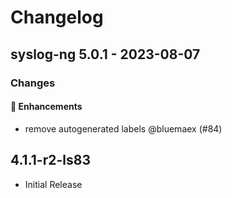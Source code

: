 # Changelog

## syslog-ng 5.0.1 - 2023-08-07

### Changes

#### 🚀 Enhancements

- remove autogenerated labels @bluemaex (#84)

## 4.1.1-r2-ls83

- Initial Release
